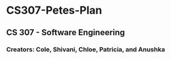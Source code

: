 # CS307-Petes-Plan
## CS 307 - Software Engineering
### Creators: Cole, Shivani, Chloe, Patricia, and Anushka

